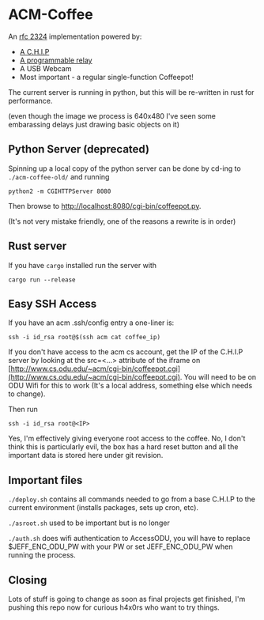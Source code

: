 # ACM-Coffee

An [rfc 2324](https://www.ietf.org/rfc/rfc2324.txt) implementation powered by:

 * [A C.H.I.P](https://getchip.com/pages/chip)
 * [A programmable relay](https://www.adafruit.com/product/2935)
 * A USB Webcam
 * Most important - a regular single-function Coffeepot!

The current server is running in python, but this will be re-written in rust for performance.

(even though the image we process is 640x480 I've seen some embarassing delays just drawing basic objects on it)

## Python Server (deprecated)

Spinning up a local copy of the python server can be done by cd-ing to `./acm-coffee-old/` and running

    python2 -m CGIHTTPServer 8080
    
Then browse to [http://localhost:8080/cgi-bin/coffeepot.py](http://localhost:8080/cgi-bin/coffeepot.py).

(It's not very mistake friendly, one of the reasons a rewrite is in order)

## Rust server

If you have `cargo` installed run the server with

    cargo run --release

## Easy SSH Access

If you have an acm .ssh/config entry a one-liner is:

    ssh -i id_rsa root@$(ssh acm cat coffee_ip)

If you don't have access to the acm cs account, get the IP of the C.H.I.P server by looking at the src=<...> attribute of the iframe on [http://www.cs.odu.edu/~acm/cgi-bin/coffeepot.cgi](http://www.cs.odu.edu/~acm/cgi-bin/coffeepot.cgi). You will need to be on ODU Wifi for this to work (It's a local address, something else which needs to change).

Then run

    ssh -i id_rsa root@<IP>

Yes, I'm effectively giving everyone root access to the coffee. No, I don't think this is particularly evil, the box has a hard reset button and all the important data is stored here under git revision.

## Important files

`./deploy.sh` contains all commands needed to go from a base C.H.I.P to the current environment (installs packages, sets up cron, etc).

`./asroot.sh` used to be important but is no longer

`./auth.sh` does wifi authentication to AccessODU, you will have to replace $JEFF_ENC_ODU_PW with your PW or set JEFF_ENC_ODU_PW when running the process.

## Closing

Lots of stuff is going to change as soon as final projects get finished, I'm pushing this repo now for curious h4x0rs who want to try things.


